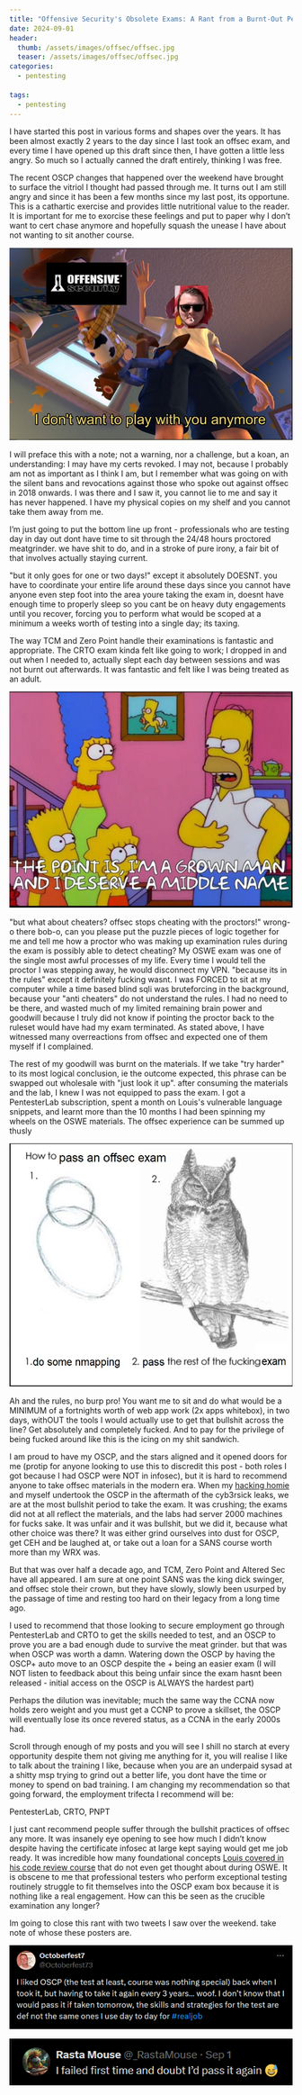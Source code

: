 ```yaml
---
title: "Offensive Security's Obsolete Exams: A Rant from a Burnt-Out Pentester"
date: 2024-09-01
header:
  thumb: /assets/images/offsec/offsec.jpg
  teaser: /assets/images/offsec/offsec.jpg
categories:
  - pentesting
  
tags:
  - pentesting
---
```

I have started this post in various forms and shapes over the years. It has been almost exactly 2 years to the day since I last took an offsec exam, and every time I have opened up this draft since then, I have gotten a little less angry. So much so I actually canned the draft entirely, thinking I was free.

The recent OSCP changes that happened over the weekend have brought to surface the vitriol I thought had passed through me. It turns out I am still angry and since it has been a few months since my last post, its opportune. This is a cathartic exercise and provides little nutritional value to the reader. It is important for me to exorcise these feelings and put to paper why I don’t want to cert chase anymore and hopefully squash the unease I have about not wanting to sit another course.

![offsec](/assets/images/offsec/offsec.jpg)

I will preface this with a note; not a warning, nor a challenge, but a koan, an understanding: I may have my certs revoked. I may not, because I probably am not as important as I think I am, but I remember what was going on with the silent bans and revocations against those who spoke out against offsec in 2018 onwards. I was there and I saw it, you cannot lie to me and say it has never happened. I have my physical copies on my shelf and you cannot take them away from me.

I’m just going to put the bottom line up front - professionals who are testing day in day out dont have time to sit through the 24/48 hours proctored meatgrinder. we have shit to do, and in a stroke of pure irony, a fair bit of that involves actually staying current. 

"but it only goes for one or two days!" except it absolutely DOESNT. you have to coordinate your entire life around these days since you cannot have anyone even step foot into the area youre taking the exam in, doesnt have enough time to properly sleep so you cant be on heavy duty engagements until you recover, forcing you to perform what would be scoped at a minimum a weeks worth of testing into a single day; its taxing. 

The way TCM and Zero Point handle their examinations is fantastic and appropriate. The CRTO exam kinda felt like going to work; I dropped in and out when I needed to, actually slept each day between sessions and was not burnt out afterwards. It was fantastic and felt like I was being treated as an adult.

![grown](/assets/images/offsec/grown.jpg)

"but what about cheaters? offsec stops cheating with the proctors!" wrong-o there bob-o, can you please put the puzzle pieces of logic together for me and tell me how a proctor who was making up examination rules during the exam is possibly able to detect cheating? My OSWE exam was one of the single most awful processes of my life. Every time I would tell the proctor I was stepping away, he would disconnect my VPN. "because its in the rules" except it definitely fucking wasnt. I was FORCED to sit at my computer while a time based blind sqli was bruteforcing in the background, because your "anti cheaters" do not understand the rules. I had no need to be there, and wasted much of my limited remaining brain power and goodwill because I truly did not know if pointing the proctor back to the ruleset would have had my exam terminated. As stated above, I have witnessed many overreactions from offsec and expected one of them myself if I complained.

The rest of my goodwill was burnt on the materials. If we take "try harder" to its most logical conclusion, ie the outcome expected, this phrase can be swapped out wholesale with "just look it up". after consuming the materials and the lab, I knew I was not equipped to pass the exam. I got a PentesterLab subscription, spent a month on Louis's vulnerable language snippets, and learnt more than the 10 months I had been spinning my wheels on the OSWE materials. The offsec experience can be summed up thusly

![owl](/assets/images/offsec/owl.jpg)

Ah and the rules, no burp pro! You want me to sit and do what would be a MINIMUM of a fortnights worth of web app work (2x apps whitebox), in two days, withOUT the tools I would actually use to get that bullshit across the line? Get absolutely and completely fucked. And to pay for the privilege of being fucked around like this is the icing on my shit sandwich. 

I am proud to have my OSCP, and the stars aligned and it opened doors for me (protip for anyone looking to use this to discredit this post - both roles I got because I had OSCP were NOT in infosec), but it is hard to recommend anyone to take offsec materials in the modern era. When my [hacking homie](https://kymb0.github.io/) and myself undertook the OSCP in the aftermath of the cyb3rsick leaks, we are at the most bullshit period to take the exam. It was crushing; the exams did not at all reflect the materials, and the labs had server 2000 machines for fucks sake. It was unfair and it was bullshit, but we did it, because what other choice was there? It was either grind ourselves into dust for OSCP, get CEH and be laughed at, or take out a loan for a SANS course worth more than my WRX was. 

But that was over half a decade ago, and TCM, Zero Point and Altered Sec have all appeared. I am sure at one point SANS was the king dick swinger, and offsec stole their crown, but they have slowly, slowly been usurped by the passage of time and resting too hard on their legacy from a long time ago. 

I used to recommend that those looking to secure employment go through PentesterLab and CRTO to get the skills needed to test, and an OSCP to prove you are a bad enough dude to survive the meat grinder. but that was when OSCP was worth a damn. Watering down the OSCP by having the OSCP+ auto move to an OSCP despite the + being an easier exam (I will NOT listen to feedback about this being unfair since the exam hasnt been released - initial access on the OSCP is ALWAYS the hardest part)

Perhaps the dilution was inevitable; much the same way the CCNA now holds zero weight and you must get a CCNP to prove a skillset, the OSCP will eventually lose its once revered status, as a CCNA in the early 2000s had. 

Scroll through enough of my posts and you will see I shill no starch at every opportunity despite them not giving me anything for it, you will realise I like to talk about the training I like, because when you are an underpaid sysad at a shitty msp trying to grind out a better life, you dont have the time or money to spend on bad training. I am changing my recommendation so that going forward, the employment trifecta I recommend will be:

PentesterLab, CRTO, PNPT

I just cant recommend people suffer through the bullshit practices of offsec any more. It was insanely eye opening to see how much I didn’t know despite having the certificate infosec at large kept saying would get me job ready. It was incredible how many foundational concepts [Louis covered in his code review course](https://pentesterlab.gumroad.com/l/securitycodereview) that do not even get thought about during OSWE. It is obscene to me that professional testers who perform exceptional testing routinely struggle to fit themselves into the OSCP exam box because it is nothing like a real engagement. How can this be seen as the crucible examination any longer?

Im going to close this rant with two tweets I saw over the weekend. take note of whose these posters are.

![alex](/assets/images/offsec/alex.png)

![rasta](/assets/images/offsec/rasta.png)

